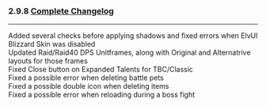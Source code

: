 ### 2.9.8 [Complete Changelog](https://github.com/eltreum0/eltruism/blob/main/Changelog.md)
___
Added several checks before applying shadows and fixed errors when ElvUI Blizzard Skin was disabled\
Updated Raid/Raid40 DPS Unitframes, along with Original and Alternatrive layouts for those frames\
Fixed Close button on Expanded Talents for TBC/Classic\
Fixed a possible error when deleting battle pets\
Fixed a possible double icon when deleting items\
Fixed a possible error when reloading during a boss fight
